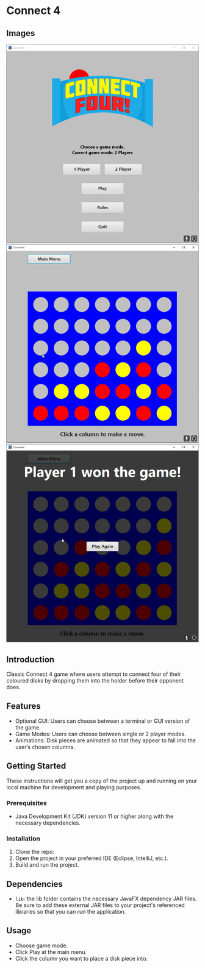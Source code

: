 # Connect 4

## Images
![Example 1](images/example1.jpg)
![Example 2](images/example2.jpg)
![Example 3](images/example3.jpg)

## Introduction
Classic Connect 4 game where users attempt to connect four of their coloured disks by dropping them into the holder before their opponent does.

## Features
- Optional GUI: Users can choose between a terminal or GUI version of the game.
- Game Modes: Users can choose between single or 2 player modes.
- Animations: Disk pieces are animated so that they appear to fall into the user’s chosen columns.

## Getting Started
These instructions will get you a copy of the project up and running on your local machine for development and playing purposes.

### Prerequisites
- Java Development Kit (JDK) version 11 or higher along with the necessary dependencies.

### Installation
1. Clone the repo:
2. Open the project in your preferred IDE (Eclipse, IntelliJ, etc.).
3. Build and run the project.

## Dependencies

- `lib`: the lib folder contains the necessary JavaFX dependency JAR files. Be sure to add these external JAR files to your project's referenced libraries so that you can run the application.

## Usage
- Choose game mode.
- Click Play at the main menu.
- Click the column you want to place a disk piece into.
